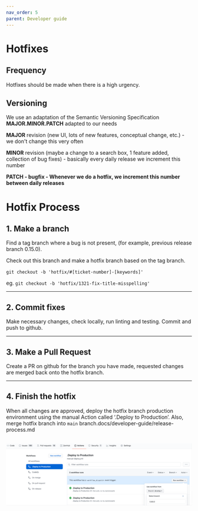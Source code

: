 ```yaml
---
nav_order: 5
parent: Developer guide
---
```

# Hotfixes

## Frequency
Hotfixes should be made when there is a high urgency.

## Versioning

We use an adaptation of the Semantic Versioning Specification **MAJOR.MINOR.PATCH** adapted to our needs

**MAJOR** revision (new UI, lots of new features, conceptual change, etc.) - we don't change this very often

**MINOR** revision (maybe a change to a search box, 1 feature added, collection of bug fixes) - basically every daily release we increment this number

<strong>**PATCH** - bugfix - Whenever we do a hotfix, we increment this number between daily releases </strong>

# Hotfix Process

## 1. Make a branch

Find a tag branch where a bug is not present, (for example, previous release branch 0.15.0).

Check out this branch and make a hotfix branch based on the tag branch.

```
git checkout -b 'hotfix/#[ticket-number]-[keywords]'
```
eg. `git checkout -b 'hotfix/1321-fix-title-misspelling'`

---
## 2. Commit fixes
Make necessary changes, check locally, run linting and testing.
Commit and push to github.

---
## 3. Make a Pull Request
Create a PR on github for the branch you have made, requested changes are merged back onto the hotfix branch.

---
## 4. Finish the hotfix

When all changes are approved, deploy the hotfix branch production environment using the manual Action called ‘.Deploy to Production’.
Also, merge hotfix branch into `main` branch.docs/developer-guide/release-process.md

![6](./images/release6.png)
---
